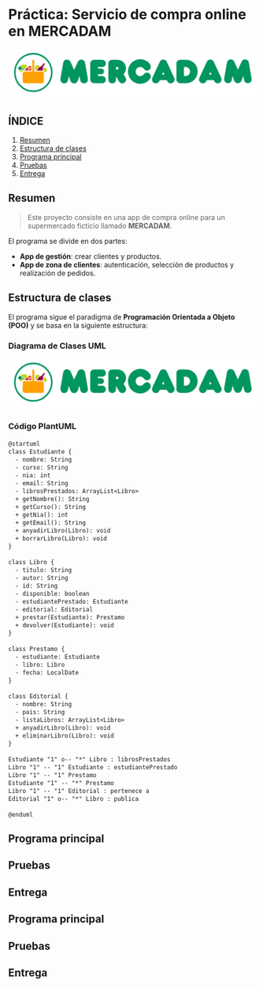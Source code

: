 # Práctica: Servicio de compra online en MERCADAM

![img/logo.png](img/logo.png)

## ÍNDICE

1. [Resumen](#resumen)
2. [Estructura de clases](#estructura-de-clases)
3. [Programa principal](#programa-principal)
4. [Pruebas](#pruebas)
5. [Entrega](#entrega)


## Resumen
> Este proyecto consiste en una app de compra online para un supermercado ficticio llamado **MERCADAM**.

El programa se divide en dos partes:
- **App de gestión**: crear clientes y productos.
- **App de zona de clientes**: autenticación, selección de productos y realización de pedidos.

## Estructura de clases

El programa sigue el paradigma de **Programación Orientada a Objeto (POO)** y se basa en la siguiente estructura:

### Diagrama de Clases UML

![img/logo.png](img/logo.png)

### Código PlantUML

``` PlantUML
@startuml
class Estudiante {
  - nombre: String
  - curso: String
  - nia: int
  - email: String
  - librosPrestados: ArrayList<Libro>
  + getNombre(): String
  + getCurso(): String
  + getNia(): int
  + getEmail(): String
  + anyadirLibro(Libro): void
  + borrarLibro(Libro): void
}

class Libro {
  - titulo: String
  - autor: String
  - id: String
  - disponible: boolean
  - estudiantePrestado: Estudiante
  - editorial: Editorial
  + prestar(Estudiante): Prestamo
  + devolver(Estudiante): void
}

class Prestamo {
  - estudiante: Estudiante
  - libro: Libro
  - fecha: LocalDate
}

class Editorial {
  - nombre: String
  - pais: String
  - listaLibros: ArrayList<Libro>
  + anyadirLibro(Libro): void
  + eliminarLibro(Libro): void
}

Estudiante "1" o-- "*" Libro : librosPrestados
Libro "1" -- "1" Estudiante : estudiantePrestado
Libro "1" -- "1" Prestamo
Estudiante "1" -- "*" Prestamo
Libro "1" -- "1" Editorial : pertenece a
Editorial "1" o-- "*" Libro : publica

@enduml

```


## Programa principal

## Pruebas


## Entrega


## Programa principal

## Pruebas


## Entrega
